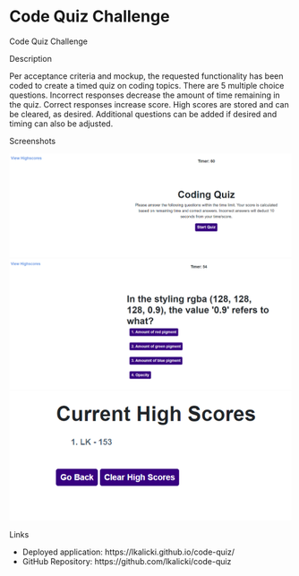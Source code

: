 # Code Quiz Challenge
Code Quiz Challenge

Description

Per acceptance criteria and mockup, the requested functionality has been coded to create a timed quiz on coding topics. There are 5 multiple choice questions. Incorrect responses decrease the amount of time remaining in the quiz. Correct responses increase score. High scores are stored and can be cleared, as desired. Additional questions can be added if desired and timing can also be adjusted. 

Screenshots

 <img src="./assets/images/screenshot.PNG" alt="Screenshot of Code Quiz"/>
 <img src="./assets/images/samplequestion.PNG" alt="Sample Question"/>
 <img src="./assets/images/highscores.PNG" alt="High Scores Screen"/>


Links
<ul>
    <li>
    Deployed application: https://lkalicki.github.io/code-quiz/
    </li>
    <li>
    GitHub Repository: https://github.com/lkalicki/code-quiz
    </li>
</ul>